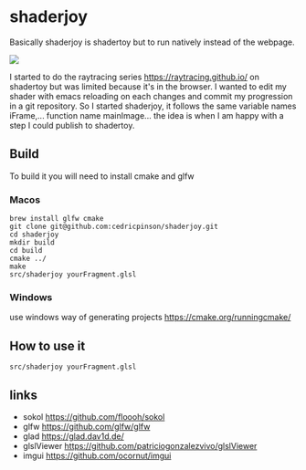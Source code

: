 # shaderjoy
Basically shaderjoy is shadertoy but to run natively instead of the webpage.

![](https://github.com/cedricpinson/shaderjoy/raw/main/resources/shaderjoy.gif)

I started to do the raytracing series  https://raytracing.github.io/ on shadertoy but was limited because it's in the browser. I wanted to edit my shader with emacs reloading on each changes and commit my progression in a git repository. So I started shaderjoy, it follows the same variable names iFrame,... function name mainImage... the idea is when I am happy with a step I could publish to shadertoy.

## Build
To build it you will need to install cmake and glfw

### Macos
```
brew install glfw cmake
git clone git@github.com:cedricpinson/shaderjoy.git
cd shaderjoy
mkdir build
cd build
cmake ../
make
src/shaderjoy yourFragment.glsl
```

### Windows
use windows way of generating projects https://cmake.org/runningcmake/

## How to use it
```
src/shaderjoy yourFragment.glsl
```

## links
- sokol https://github.com/floooh/sokol
- glfw https://github.com/glfw/glfw
- glad https://glad.dav1d.de/
- glslViewer https://github.com/patriciogonzalezvivo/glslViewer
- imgui https://github.com/ocornut/imgui
